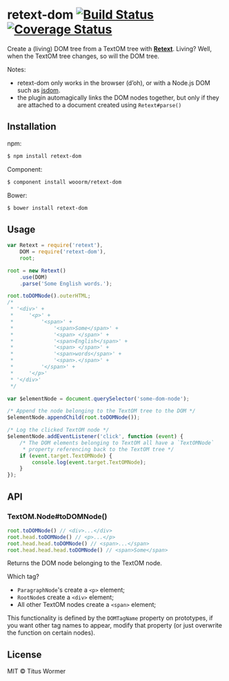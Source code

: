 # retext-dom [![Build Status](https://travis-ci.org/wooorm/retext-dom.svg?branch=master)](https://travis-ci.org/wooorm/retext-dom) [![Coverage Status](https://img.shields.io/coveralls/wooorm/retext-dom.svg)](https://coveralls.io/r/wooorm/retext-dom?branch=master)

Create a (living) DOM tree from a TextOM tree with **[Retext](https://github.com/wooorm/retext)**. Living? Well, when the TextOM tree changes, so will the DOM tree.

Notes:

- retext-dom only works in the browser (d’oh), or with a Node.js DOM such as [jsdom](https://www.npmjs.org/package/jsdom).
- the plugin automagically links the DOM nodes together, but only if they are attached to a document created using `Retext#parse()`

## Installation

npm:
```sh
$ npm install retext-dom
```

Component:
```sh
$ component install wooorm/retext-dom
```

Bower:
```sh
$ bower install retext-dom
```

## Usage

```js
var Retext = require('retext'),
    DOM = require('retext-dom'),
    root;

root = new Retext()
    .use(DOM)
    .parse('Some English words.');

root.toDOMNode().outerHTML;
/*
 * '<div>' +
 *     '<p>' +
 *         '<span>' +
 *             '<span>Some</span>' +
 *             '<span> </span>' +
 *             '<span>English</span>' +
 *             '<span> </span>' +
 *             '<span>words</span>' +
 *             '<span>.</span>' +
 *         '</span>' +
 *     '</p>'
 * '</div>'
 */

var $elementNode = document.querySelector('some-dom-node');

/* Append the node belonging to the TextOM tree to the DOM */
$elementNode.appendChild(root.toDOMNode());

/* Log the clicked TextOM node */
$elementNode.addEventListener('click', function (event) {
    /* The DOM elements belonging to TextOM all have a `TextOMNode`
     * property referencing back to the TextOM tree */
    if (event.target.TextOMNode) {
        console.log(event.target.TextOMNode);
    }
});
```

## API

### TextOM.Node#toDOMNode()
```js
root.toDOMNode() // <div>...</div>
root.head.toDOMNode() // <p>...</p>
root.head.head.toDOMNode() // <span>...</span>
root.head.head.head.toDOMNode() // <span>Some</span>
```

Returns the DOM node belonging to the TextOM node.

Which tag?
- `ParagraphNode`'s create a `<p>` element;
- `RootNode`s create a `<div>` element;
- All other TextOM nodes create a `<span>` element;

This functionality is defined by the `DOMTagName` property on prototypes, if you want other tag names to appear, modify that property (or just overwrite the function on certain nodes).

## License

MIT © Titus Wormer
